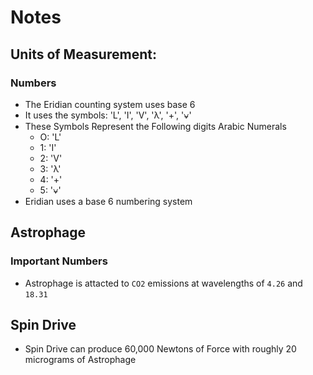 # Notes

## Units of Measurement:

### Numbers

- The Eridian counting system uses base 6
- It uses the symbols: 'L', 'I', 'V', 'λ', '+', '⍱'
- These Symbols Represent the Following digits Arabic Numerals
  - O: 'L'
  - 1: 'I'
  - 2: 'V'
  - 3: 'λ'
  - 4: '+'
  - 5: '⍱'
- Eridian uses a base 6 numbering system

## Astrophage

### Important Numbers

- Astrophage is attacted to `CO2` emissions at wavelengths of `4.26` and `18.31`
  
## Spin Drive
- Spin Drive can produce 60,000 Newtons of Force with roughly 20 micrograms of Astrophage